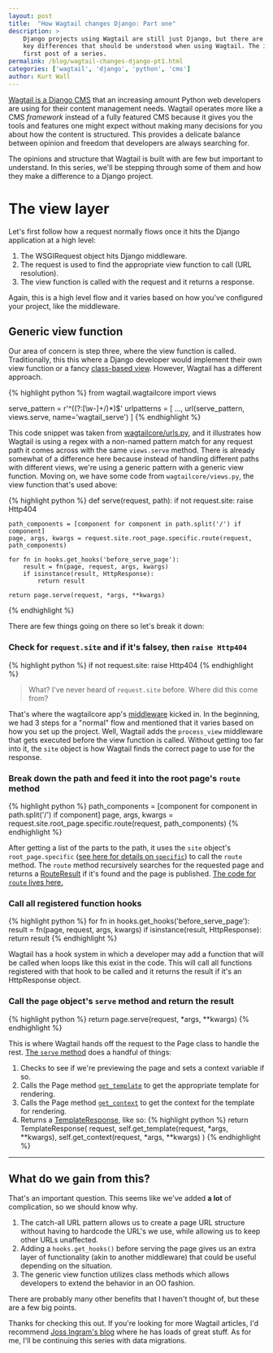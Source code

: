 ```yaml
---
layout: post
title:  "How Wagtail changes Django: Part one"
description: >
    Django projects using Wagtail are still just Django, but there are a few
    key differences that should be understood when using Wagtail. The is the
    first post of a series.
permalink: /blog/wagtail-changes-django-pt1.html
categories: ['wagtail', 'django', 'python', 'cms']
author: Kurt Wall
---
```


[Wagtail is a Django CMS](https://wagtail.io/) that an increasing amount Python web developers are using for their content management needs. Wagtail operates more like a CMS _framework_ instead of a fully featured CMS because it gives you the tools and features one might expect without making many decisions for you about how the content is structured. This provides a delicate balance between opinion and freedom that developers are always searching for.

The opinions and structure that Wagtail is built with are few but important to understand. In this series, we'll be stepping through some of them and how they make a difference to a Django project.

# The view layer

Let's first follow how a request normally flows once it hits the Django application at a high level:

1. The WSGIRequest object hits Django middleware.
2. The request is used to find the appropriate view function to call (URL resolution).
3. The view function is called with the request and it returns a response.

Again, this is a high level flow and it varies based on how you've configured your project, like the middleware.

## Generic view function
Our area of concern is step three, where the view function is called. Traditionally, this this where a Django developer would implement their own view function or a fancy [class-based view](https://docs.djangoproject.com/en/1.10/topics/class-based-views/). However, Wagtail has a different approach.

{% highlight python %}
from wagtail.wagtailcore import views

serve_pattern = r'^((?:[\w\-]+/)*)$'
urlpatterns = [
	...,
	url(serve_pattern, views.serve, name='wagtail_serve')
]
{% endhighlight %}

This code snippet was taken from [wagtailcore/urls.py](https://github.com/torchbox/wagtail/blob/v1.6.3/wagtail/wagtailcore/urls.py), and it illustrates how Wagtail is using a regex with a non-named pattern match for any request path it comes across with the same `views.serve` method. There is already somewhat of a difference here because instead of handling different paths with different views, we're using a generic pattern with a generic view function. Moving on, we have some code from `wagtailcore/views.py`, the view function that's used above:

{% highlight python %}
def serve(request, path):
    if not request.site:
        raise Http404

    path_components = [component for component in path.split('/') if component]
    page, args, kwargs = request.site.root_page.specific.route(request, path_components)

    for fn in hooks.get_hooks('before_serve_page'):
        result = fn(page, request, args, kwargs)
        if isinstance(result, HttpResponse):
            return result

    return page.serve(request, *args, **kwargs)
{% endhighlight %}

There are few things going on there so let's break it down:

### Check for `request.site` and if it's falsey, then `raise Http404`

{% highlight python %}
if not request.site:
	raise Http404
{% endhighlight %}


> What? I've never heard of `request.site` before. Where did this come from?


That's where the wagtailcore app's [middleware](https://github.com/torchbox/wagtail/blob/v1.6.3/wagtail/wagtailcore/middleware.py) kicked in. In the beginning, we had 3 steps for a "normal" flow and mentioned that it varies based on how you set up the project. Well, Wagtail adds the `process_view` middleware that gets executed before the view function is called. Without getting too far into it, the `site` object is how Wagtail finds the correct page to use for the response.

### Break down the path and feed it into the root page's `route` method

{% highlight python %}
path_components = [component for component in path.split('/') if component]
page, args, kwargs = request.site.root_page.specific.route(request, path_components)
{% endhighlight %}

After getting a list of the parts to the path, it uses the `site` object's `root_page.specific` ([see here for details on `specific`](http://docs.wagtail.io/en/v1.6.3/reference/pages/model_reference.html#wagtail.wagtailcore.models.Page.specific)) to call the `route` method. The `route` method recursively searches for the requested page and returns a [RouteResult](https://github.com/torchbox/wagtail/blob/v1.6.3/wagtail/wagtailcore/url_routing.py) if it's found and the page is published. [The code for `route` lives here.](https://github.com/torchbox/wagtail/blob/v1.6.3/wagtail/wagtailcore/models.py#L657)

### Call all registered function hooks

{% highlight python %}
for fn in hooks.get_hooks('before_serve_page'):
	result = fn(page, request, args, kwargs)
	if isinstance(result, HttpResponse):
		return result
{% endhighlight %}

Wagtail has a hook system in which a developer may add a function that will be called when loops like this exist in the code. This will call all functions registered with that hook to be called and it returns the result if it's an HttpResponse object.

### Call the `page` object's `serve` method and return the result

{% highlight python %}
return page.serve(request, *args, **kwargs)
{% endhighlight %}

This is where Wagtail hands off the request to the Page class to handle the rest. [The `serve` method](https://github.com/torchbox/wagtail/blob/v1.6.3/wagtail/wagtailcore/models.py#L758) does a handful of things:

1. Checks to see if we're previewing the page and sets a context variable if so.
2. Calls the Page method [`get_template`](https://github.com/torchbox/wagtail/blob/v1.6.3/wagtail/wagtailcore/models.py#L752) to get the appropriate template for rendering.
3. Calls the Page method [`get_context`](https://github.com/torchbox/wagtail/blob/v1.6.3/wagtail/wagtailcore/models.py#L745) to get the context for the template for rendering.
4. Returns a [TemplateResponse](https://docs.djangoproject.com/en/1.10/ref/template-response/#templateresponse-objects), like so:
{% highlight python %}
return TemplateResponse(
    request,
    self.get_template(request, *args, **kwargs),
    self.get_context(request, *args, **kwargs)
)
{% endhighlight %}


---

## What do we gain from this?

That's an important question. This seems like we've added **a lot** of complication, so we should know why.

1. The catch-all URL pattern allows us to create a page URL structure without having to hardcode the URL's we use, while allowing us to keep other URLs unaffected.
2. Adding a `hooks.get_hooks()` before serving the page gives us an extra layer of functionality (akin to another middleware) that could be useful depending on the situation.
3. The generic view function utilizes class methods which allows developers to extend the behavior in an OO fashion. 

There are probably many other benefits that I haven't thought of, but these are a few big points.

Thanks for checking this out. If you're looking for more Wagtail articles, I'd recommend [Joss Ingram's blog](https://jossingram.wordpress.com/category/wagtail-2/) where he has loads of great stuff. As for me, I'll be continuing this series with data migrations.
